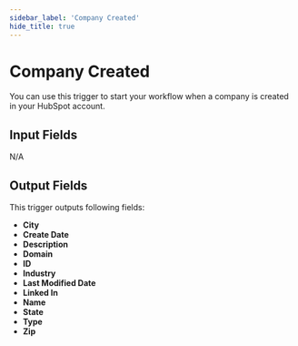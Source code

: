 ```yaml
---
sidebar_label: 'Company Created'
hide_title: true
---
```


# Company Created

You can use this trigger to start your workflow when a company is created in your HubSpot account.

## Input Fields

N/A

## Output Fields

This trigger outputs following fields:

- **City**
- **Create Date**
- **Description**
- **Domain**
- **ID**
- **Industry**
- **Last Modified Date**
- **Linked In**
- **Name**
- **State**
- **Type**
- **Zip**
